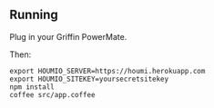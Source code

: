 ## Running

Plug in your Griffin PowerMate.

Then:

    export HOUMIO_SERVER=https://houmi.herokuapp.com
    export HOUMIO_SITEKEY=yoursecretsitekey
    npm install
    coffee src/app.coffee
